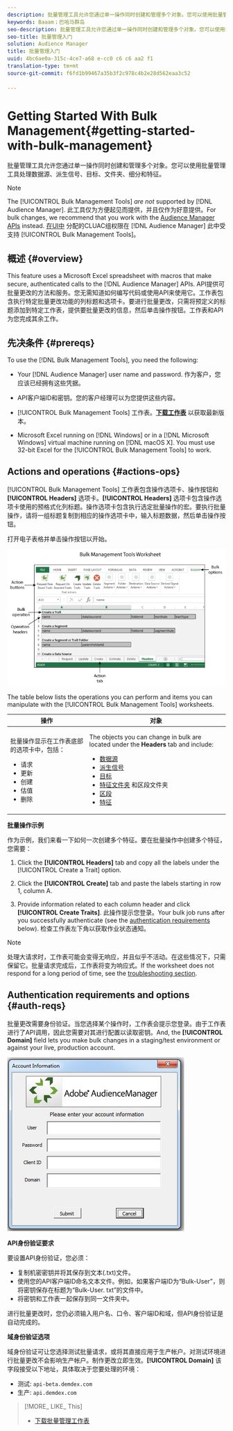 ```yaml
---
description: 批量管理工具允许您通过单一操作同时创建和管理多个对象。您可以使用批量管理工具处理数据源、派生信号、目标、文件夹、细分和特征。
keywords: Baaam；巴哈马群岛
seo-description: 批量管理工具允许您通过单一操作同时创建和管理多个对象。您可以使用批量管理工具处理数据源、派生信号、目标、文件夹、细分和特征。
seo-title: 批量管理入门
solution: Audience Manager
title: 批量管理入门
uuid: 4bc6ae0a-315c-4ce7-a68 e-cc0 c6 c6 aa2 f1
translation-type: tm+mt
source-git-commit: f6fd1b99467a35b3f2c978c4b2e28d562eaa3c52

---
```



# Getting Started With Bulk Management{#getting-started-with-bulk-management}

批量管理工具允许您通过单一操作同时创建和管理多个对象。您可以使用批量管理工具处理数据源、派生信号、目标、文件夹、细分和特征。

<!-- 

c_bulk_start.xml

 -->

>[!NOTE]
>
>The [!UICONTROL Bulk Management Tools] *are not* supported by [!DNL Audience Manager]. 此工具仅为方便起见而提供，并且仅作为好意提供。For bulk changes, we recommend that you work with the [Audience Manager APIs](../../api/rest-api-main/aam-api-getting-started.md) instead. [在UI中](../../features/administration/administration-overview.md) 分配的CLUAC组权限在 [!DNL Audience Manager] 此中受支持 [!UICONTROL Bulk Management Tools]。

## 概述 {#overview}

This feature uses a Microsoft Excel spreadsheet with macros that make secure, authenticated calls to the [!DNL Audience Manager] APIs. API提供可批量更改的方法和服务。您无需知道如何编写代码或使用API来使用它。工作表包含执行特定批量更改功能的列标题和选项卡。要进行批量更改，只需将预定义的标题添加到特定工作表，提供要批量更改的信息，然后单击操作按钮。工作表和API为您完成其余工作。

## 先决条件 {#prereqs}

To use the [!DNL Bulk Management Tools], you need the following:

* Your [!DNL Audience Manager] user name and password. 作为客户，您应该已经拥有这些凭据。
* API客户端ID和密钥。您的客户经理可以为您提供这些内容。
* [!UICONTROL Bulk Management Tools] 工作表。**[下载工作表](assets/BAAAM_August_2018.xlsm)** 以获取最新版本。

* Microsoft Excel running on [!DNL Windows] or in a [!DNL Microsoft Windows] virtual machine running on [!DNL macOS X]. You must use 32-bit Excel for the [!UICONTROL Bulk Management Tools] to work.

## Actions and operations {#actions-ops}

[!UICONTROL Bulk Management Tools] 工作表包含操作选项卡、操作按钮和 **[!UICONTROL Headers]** 选项卡。**[!UICONTROL Headers]** 选项卡包含操作选项卡使用的预格式化列标题。操作选项卡包含执行选定批量操作的宏。要执行批量操作，请将一组标题复制到相应的操作选项卡中，输入标题数据，然后单击操作按钮。

打开电子表格并单击操作按钮以开始。

![](assets/bamwrkbk.png)

The table below lists the operations you can perform and items you can manipulate with the [!UICONTROL Bulk Management Tools] worksheets.

<table id="table_B9B3E09B692E42BAA52FB32C18B00709"> 
 <thead> 
  <tr> 
   <th colname="col1" class="entry"> 操作 </th> 
   <th colname="col2" class="entry"> 对象 </th> 
  </tr> 
 </thead>
 <tbody> 
  <tr> 
   <td colname="col1"> <p>批量操作显示在工作表底部的选项卡中，包括： </p> <p> 
     <ul id="ul_49F46B9E00C045D29E40258EB7BDCFBB"> 
      <li id="li_193C41EA19EF4D738FBA037D2BF9B05C">请求 </li> 
      <li id="li_5BE2E13D839F4958AAA5C01B7EFC5096">更新 </li> 
      <li id="li_4CCCC739795945DF8C89787F9A67EB88">创建 </li> 
      <li id="li_C7D36D2BDF0448CEAF3A5EABE41038E8">估值 </li> 
      <li id="li_07A3E94326124A3092362D9896EB7732">删除 </li> 
     </ul> </p> </td> 
   <td colname="col2"> <p>The objects you can change in bulk are located under the <b><span class="uicontrol"> Headers</span></b> tab and include: </p> <p> 
     <ul id="ul_A7A96F2B1B63430B9A1E1184AC5FA8F2"> 
      <li id="li_E3D9E2E190B04BE685337AC6140C371C"> <a href="../../features/datasources-list-and-settings.md#data-sources-list-and-settings"> 数据源</a> </li> 
      <li id="li_B645385E40684FA28770913EAF18CB2C"> <a href="../../features/derived-signals.md"> 派生信号</a> </li> 
      <li id="li_9059F8C4A41A410899BDEFC76D3F5949"> <a href="../../features/destinations/destinations.md"> 目标</a> </li> 
      <li id="li_BB5A445150754E53AA38C78461326932"> <a href="../../features/traits/trait-storage.md#trait-storage"> 特征文件夹</a> 和区段文件夹 </li> 
      <li id="li_7A27DBF64E0945CF8AE8C96E8C6EDA09"> <a href="../../features/segments/segments-purpose.md"> 区段</a> </li> 
      <li id="li_A4640A34930040DEA8555EAF0AE2A702"> <a href="../../features/traits/trait-details-page.md"> 特征</a> </li> 
     </ul> </p> </td> 
  </tr> 
 </tbody> 
</table>

**批量操作示例**

作为示例，我们来看一下如何一次创建多个特征。要在批量操作中创建多个特征，您需要：

1. Click the **[!UICONTROL Headers]** tab and copy all the labels under the [!UICONTROL Create a Trait] option.

2. Click the **[!UICONTROL Create]** tab and paste the labels starting in row 1, column A.
3. Provide information related to each column header and click **[!UICONTROL Create Traits]**. 此操作提示您登录。Your bulk job runs after you successfully authenticate (see the [authentication requirements](../../reference/bulk-management-tools/bulk-management-intro.md#auth-reqs) below). 检查工作表左下角以获取作业状态通知。

>[!NOTE]
>
>处理大请求时，工作表可能会变得无响应，并且似乎不活动。在这些情况下，只需保留它。批量请求完成后，工作表将变为响应式。If the worksheet does not respond for a long period of time, see the [troubleshooting section](../../reference/bulk-management-tools/bulk-troubleshooting.md).

## Authentication requirements and options {#auth-reqs}

批量更改需要身份验证。当您选择某个操作时，工作表会提示您登录。由于工作表进行了API调用，因此您需要对其进行配置以读取密钥。And, the **[!UICONTROL Domain]** field lets you make bulk changes in a staging/test environment or against your live, production account.

![](assets/bamauth.png)

**API身份验证要求**

要设置API身份验证，您必须：

* 复制机密密钥并将其保存到文本(.txt)文件。
* 使用您的API客户端ID命名文本文件。例如，如果客户端ID为“Bulk-User”，则将密钥保存在标题为“Bulk-User. txt”的文件中。
* 将密钥和工作表一起保存到同一文件夹中。

进行批量更改时，您仍必须输入用户名、口令、客户端ID和域，但API身份验证是自动完成的。

**域身份验证选项**

域身份验证可让您选择测试批量请求，或将其直接应用于生产帐户。对测试环境进行批量更改不会影响生产帐户。制作更改立即生效。**[!UICONTROL Domain]** 该字段接受以下地址，具体取决于您要处理的环境：

* 测试: `api-beta.demdex.com`
* 生产: `api.demdex.com`

>[!MORE_ LIKE_ This]
>
>* [下载批量管理工作表](assets/BAAAM_August_2018.xlsm)

